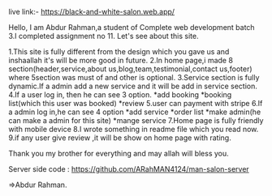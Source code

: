 live link:- https://black-and-white-salon.web.app/

Hello,
I am Abdur Rahman,a student of Complete web development batch 3.I completed assignment no 11. Let's see about this site.

1.This site is fully different from the design which you gave us and inshaallah it's will be more good in future.
2.In home page,i made 8 section(header,service,about us,blog,team,testimonial,contact us,footer) where 5section was must of and other is optional.
3.Service section is fully dynamic.If a admin add a new service and it will be add in service section.
4.If a user log in, then he can see 3 option.
*add booking
*booking list(which this user was booked)
*review
5.user can payment with stripe
6.If a admin log in,he can see 4 option
*add service
*order list
*make admin(he can make a admin for this site)
\*mange service
7.Home page is fully friendly with mobile device
8.I wrote something in readme file which you read now.
9.if any user give review ,it will be show on home page with rating.

Thank you my brother for everything and may allah will bless you.


Server side code : https://github.com/ARahMAN4124/man-salon-server

=>Abdur Rahman.

